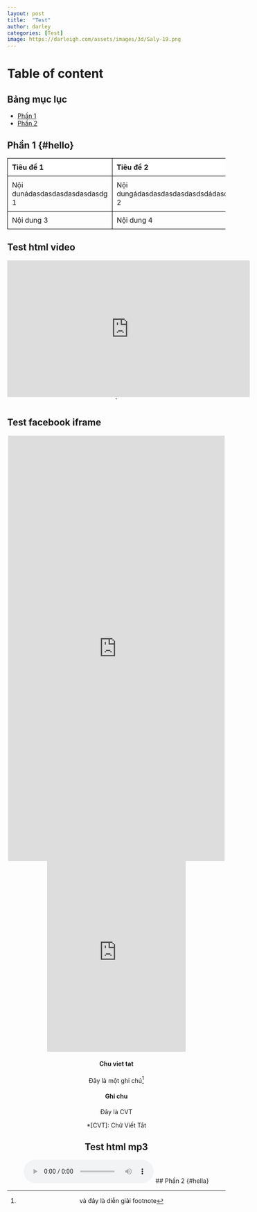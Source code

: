 ```yaml
---
layout: post
title:  "Test"
author: darley
categories: [Test]
image: https://darleigh.com/assets/images/3d/Saly-19.png
---
```

<style>
  table {
  border-collapse: collapse;
  border-spacing: 0;
  margin-bottom: 20px; /* Tùy chỉnh khoảng cách giữa bảng và các phần khác */
}

table th {
  border: 1px solid black;
  background-color: #fff; /* Màu nền trắng cho các ô tiêu đề */
  font-weight: bold; /* Chữ đậm cho các ô tiêu đề */
  text-align: center; /* Căn giữa nội dung của các ô tiêu đề */
  padding: 10px; /* Khoảng cách giữa viền và nội dung của các ô tiêu đề */
}

table td {
  border: 1px solid black;
  text-align: left; /* Căn trái nội dung của các ô nội dung */
  padding: 10px; /* Khoảng cách giữa viền và nội dung của các ô nội dung */
}
</style>
# Table of content

## Bảng mục lục

- [Phần 1](#hello)
- [Phần 2](#hella)


## Phần 1 {#hello}

| Tiêu đề 1 | Tiêu đề 2 |
| :---------- | :---------- |
| Nội dunádasdasdasdasdasdasdg 1 | Nội dungádasdasdasdasdasdsdádasdasd 2 |
| Nội dung 3 | Nội dung 4 |


## Test html video

<div  style="text-align: center;">
    <iframe style="text-align: center;"width="560"height="315"src="https://www.youtube.com/embed/dQw4w9WgXcQ"frameborder="0"allowfullscreen>`</iframe>`

</div>

## Test facebook iframe

<div  style="text-align: center;">
  <iframe src="https://www.facebook.com/plugins/post.php?href=https%3A%2F%2Fwww.facebook.com%2Fnduong22%2Fposts%2Fpfbid0hPECpsFmPemDsD8mGvj6ZvA5eLMU94iqTzUiBF9BbYT1DDrqJ92wXFYsmVHLM8LSl&show_text=true&width=500" width="500" height="981" style="border:none;overflow:hidden" scrolling="no" frameborder="0" allowfullscreen="true" allow="autoplay; clipboard-write; encrypted-media; picture-in-picture; web-share"></iframe
</div>
<iframe width="320" height="440" src="http://instagram.com/p/qbq6fIJMVZ/embed" frameborder="0"></iframe>

#### Chu viet tat

Đây là một ghi chú[^1]

[^1]: và đây là diễn giải footnote

#### Ghi chu
Đây là CVT

*[CVT]: Chữ Viết Tắt
## Test html mp3


<audio controls autoplay>

  [sourcesrc=&#34;https://www.soundhelix.com/examples/mp3/SoundHelix-Song-1.mp3&#34;type=&#34;audio/mp3&#34;](sourcesrc=%22https://www.soundhelix.com/examples/mp3/SoundHelix-Song-1.mp3%22type=%22audio/mp3%22)

  Your browser does not support the audio tag.

</audio>
## Phần 2 {#hella}

[def]: {https://darleigh.com/assets/images/3d/Saly-19.png}

